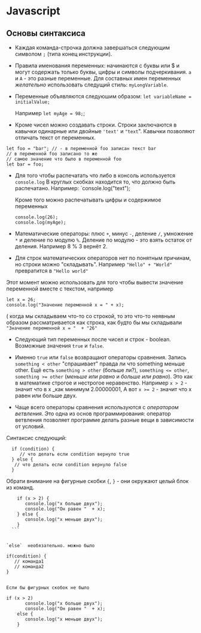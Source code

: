 # Javascript

## Основы синтаксиса

* Каждая команда-строчка должна завершаться  следующим символом `;`
(типа конец инструкции).
* Правила именования переменных: начинаются с буквы или $ и могут
содержать только буквы, цифры и символы подчеркивания. `a` и `A` - это
 разные переменные. Для составных имен переменных _желательно_
 использовать следущий стиль: `myLongVariable`.
* Переменные объявляются следуюшим образом:
   `let variableName = initialValue;`

   Например `let myAge = 98;`;

*  Кроме чисел можно создавать строки. Строки заключаются в кавычки
одинарные или двойные `'text'`  и `"text`".  Кавычки позволяют
отличать текст от переменных.



```
let foo = "bar"; // - в переменной foo записан текст bar
// в переменной foo записано то же
// самое значение что было в переменной foo
let bar = foo;
```

* Для того чтобы распечатать что либо в консоль используется
`console.log` В круглых скобках находится то, что должно быть
распечатано. Например:
   `console.log("text");

   Кроме того можно распечатывать цифры и содержимое переменных

  ```
  console.log(26);
  console.log(myAge);
  ```

* Математические операторы:
 плюс `+`, минус  `-`, деление `/`, умножение `*`  и деление по модулю `%`.
 Деление по модулю - это взять остаток от деления. Например  8 % 3 вернёт 2.

* Для строк математических операторов нет по понятным причинам, но строки
можно  "складывать".  Например  `"Hello" + "World"`  превратится в
`"Hello world"`

 Этот момент можно использовать для того чтобы вывести значение переменной
 вместе с текстом, например

 ```
 let x = 26;
 console.log("Значение переменной x = " + x);
 ```

 ( когда мы  складываем что-то со строкой, то это что-то неявным образом
 рассматривается как строка, как будто бы мы складывали
 `"Значение переменной x = "  + "26"`
* Следующий тип переменных после чисел и строк - boolean. Возможные
значения `true` и `false`.

*  Именно  `true` или `false` возвращают операторы сравнения.
 Запись `something < other`  "спрашивает" правда ли что something  меньше
 other.
  Ещё есть  `something > other` (больше ли?),  `something <= other`,
   `something >= other` (_меньше или равно_ и _больше или равно_).
   Это как в математике строгое и нестрогое неравенство.
   Например `x > 2` - значит что в x  _как минимум 2.00000001, А вот
   `x >= 2` - значит что  x равен или больше двух.

* Чаще всего операторы сравнения используются с _оператором ветвления_.
 Это одна из основ программирования: оператор ветвления позволяет
 программе делать разные вещи в зависимости от условий.

 Синтаксис следующий:
 ```
   if (condition) {
      // что делать если condition вернуло true
   } else {
    // что делать если condition вернуло false
   }
 ```

  Обрати внимание на фигурные скобки `{`, `}` -  они окружают целый блок
   из команд.
   ```
       if (x > 2) {
          console.log("x больше двух");
          console.log("Он равен "  + x);
       } else {
          console.log("x меньше двух");
       }
     ```


  `else`  необязательно. можно было

  ```
    if(condition) {
       // команда1
       // команда2
    }
  ```

  Если бы фигурных скобок не было

  ```
    if (x > 2)
           console.log("x больше двух");
           console.log("Он равен "  + x);
        else {
           console.log("x меньше двух");
        }
  ```
